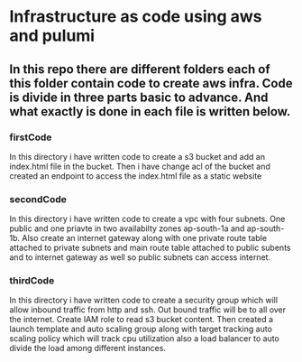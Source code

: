 <h1>Infrastructure as code using aws and pulumi</h1>
<h2>In this repo there are different folders each of this folder contain code to create aws infra. Code is divide in three parts basic to advance. And what exactly is done in each file is written below.</h2>

<h3>firstCode</h4>
<p>In this directory i have written code to create a s3 bucket and add an index.html file in the bucket. Then i have change acl of the bucket and created an endpoint to access the index.html file as a static website</p>

<h3>secondCode</h4>
<p>In this directory i have written code to create a vpc with four subnets. One public and one priavte in two availabilty zones ap-south-1a and ap-south-1b. Also create an internet gateway along with one private route table attached to private subnets and main route table attached to public subents and to internet gateway as well so public subnets can access internet.</p>

<h3>thirdCode</h3>
<p>In this directory i have written code to create a security group which will allow inbound traffic from http and ssh. Out bound traffic will be to all over the internet. Create IAM role to read s3 bucket content. Then created a launch template and auto scaling group along with target tracking auto scaling policy which will track cpu utilization also a load balancer to auto divide the load among different instances.</p>
